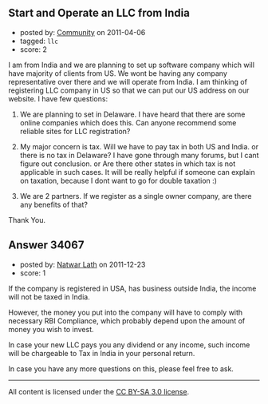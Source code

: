 ## Start and  Operate an LLC from India

- posted by: [Community](https://stackexchange.com/users/-1/-1-community) on 2011-04-06
- tagged: `llc`
- score: 2

I am from India and we are planning to set up software company which will have majority of clients from US. We wont be having any company representative over there and we will operate from India. I am thinking of registering LLC company in US so that we can put our US address on our website. I have few questions:

1. We are planning to set in Delaware. I have heard that there are some online companies which does this. Can anyone recommend some reliable sites for LLC registration?

2. My major concern is tax. Will we have to pay tax in both US and India. or there is no tax in Delaware? I have gone through many forums, but I cant figure out conclusion. or Are there other states in which tax is not applicable in such cases. It will be really helpful if someone can explain on taxation, because I dont want to go for double taxation :)

3. We are 2 partners. If we register as a single owner company, are there any benefits of that?

Thank You.



## Answer 34067

- posted by: [Natwar Lath](https://stackexchange.com/users/-1/15181-natwar-lath) on 2011-12-23
- score: 1

If the company is registered in USA, has business outside India, the income will not be taxed in India.

However, the money you put into the company will have to comply with necessary RBI Compliance, which probably depend upon the amount of money you wish to invest.

In case your new LLC pays you any dividend or any income, such income will be chargeable to Tax in India in your personal return.

In case you have any more questions on this, please feel free to ask.



---

All content is licensed under the [CC BY-SA 3.0 license](https://creativecommons.org/licenses/by-sa/3.0/).
